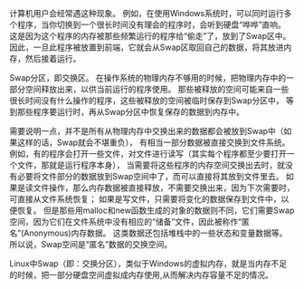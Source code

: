计算机用户会经常遇这种现象。
例如，在使用Windows系统时，可以同时运行多个程序，当你切换到一个很长时间没有理会的程序时，会听到硬盘“哗哗”直响。
这是因为这个程序的内存被那些频繁运行的程序给“偷走”了，放到了Swap区中。
因此，一旦此程序被放置到前端，它就会从Swap区取回自己的数据，将其放进内存，然后接着运行。

Swap分区，即交换区。
在操作系统的物理内存不够用的时候，把物理内存中的一部分空间释放出来，以供当前运行的程序使用。
那些被释放的空间可能来自一些很长时间没有什么操作的程序，这些被释放的空间被临时保存到Swap分区中，
等到那些程序要运行时，再从Swap分区中恢复保存的数据到内存中。


需要说明一点，并不是所有从物理内存中交换出来的数据都会被放到Swap中（如果这样的话，Swap就会不堪重负），
有相当一部分数据被直接交换到文件系统。
例如，有的程序会打开一些文件，对文件进行读写（其实每个程序都至少要打开一个文件，那就是运行程序本身），
当需要将这些程序的内存空间交换出去时，就没有必要将文件部分的数据放到Swap空间中了，而可以直接将其放到文件里去。
如果是读文件操作，那么内存数据被直接释放，不需要交换出来，因为下次需要时，可直接从文件系统恢复；
如果是写文件，只需要将变化的数据保存到文件中，以便恢复。
但是那些用malloc和new函数生成的对象的数据则不同，它们需要Swap空间，因为它们在文件系统中没有相应的“储备”文件，因此被称作“匿名”(Anonymous)内存数据。
这类数据还包括堆栈中的一些状态和变量数据等。所以说，Swap空间是“匿名”数据的交换空间。

Linux中Swap（即：交换分区），类似于Windows的虚拟内存，就是当内存不足的时候，把一部分硬盘空间虚拟成内存使用,从而解决内存容量不足的情况。


